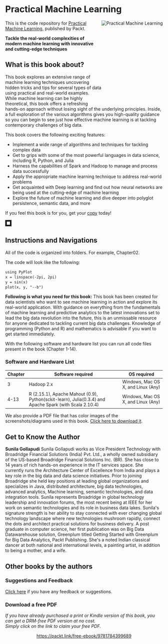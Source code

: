 # Practical Machine Learning

<a href="https://www.packtpub.com/big-data-and-business-intelligence/practical-machine-learning?utm_source=github&utm_medium=repository&utm_campaign=9781784399689 "><img src="https://d1ldz4te4covpm.cloudfront.net/sites/default/files/imagecache/ppv4_main_book_cover/9781784399689.png" alt="Practical Machine Learning" height="256px" align="right"></a>

This is the code repository for [Practical Machine Learning](https://www.packtpub.com/big-data-and-business-intelligence/practical-machine-learning?utm_source=github&utm_medium=repository&utm_campaign=9781784399689 ), published by Packt.

**Tackle the real-world complexities of modern machine learning with innovative and cutting-edge techniques**

## What is this book about?
This book explores an extensive range of machine learning techniques uncovering hidden tricks and tips for several types of data using practical and real-world examples. While machine learning can be highly theoretical, this book offers a refreshing hands-on approach without losing sight of the underlying principles. Inside, a full exploration of the various algorithms gives you high-quality guidance so you can begin to see just how effective machine learning is at tackling contemporary challenges of big data.

This book covers the following exciting features:
* Implement a wide range of algorithms and techniques for tackling complex data 
* Get to grips with some of the most powerful languages in data science, including R, Python, and Julia 
* Harness the capabilities of Spark and Hadoop to manage and process data successfully 
* Apply the appropriate machine learning technique to address real-world problems 
* Get acquainted with Deep learning and find out how neural networks are being used at the cutting-edge of machine learning 
* Explore the future of machine learning and dive deeper into polyglot persistence, semantic data, and more 

If you feel this book is for you, get your [copy](https://www.amazon.com/dp/178439968X) today!

<a href="https://www.packtpub.com/?utm_source=github&utm_medium=banner&utm_campaign=GitHubBanner"><img src="https://raw.githubusercontent.com/PacktPublishing/GitHub/master/GitHub.png" 
alt="https://www.packtpub.com/" border="5" /></a>

## Instructions and Navigations
All of the code is organized into folders. For example, Chapter02.

The code will look like the following:
```
using PyPlot
x = linspace(-2pi, 2pi)
y = sin(x)
plot(x, y, "--b")
```

**Following is what you need for this book:**
This book has been created for data scientists who want to see machine learning in action and explore its real-world application. With guidance on everything from the fundamentals of machine learning and predictive analytics to the latest innovations set to lead the big data revolution into the future, this is an unmissable resource for anyone dedicated to tackling current big data challenges. Knowledge of programming (Python and R) and mathematics is advisable if you want to get started immediately.

With the following software and hardware list you can run all code files present in the book (Chapter 1-14).
### Software and Hardware List
| Chapter | Software required | OS required |
| -------- | ------------------------------------ | ----------------------------------- |
| 3 | Hadoop 2.x | Windows, Mac OS X, and Linux (Any) |
| 4-13 | R (2.15.1), Apache Mahout (0.9), Python(sckit-learn), Julia(0.3.4) and Apache Spark (with Scala 2.10.4) | Windows, Mac OS X, and Linux (Any) |

We also provide a PDF file that has color images of the screenshots/diagrams used in this book. [Click here to download it](http://www.packtpub.com/sites/default/files/downloads/Practical_Machine_Learning_ColorImages.pdf).

## Get to Know the Author
**Sunila Gollapudi**
Sunila Gollapudi works as Vice President Technology with Broadridge Financial Solutions (India) Pvt. Ltd., a wholly owned subsidiary of the US-based Broadridge Financial Solutions Inc. (BR). She has close to 14 years of rich hands-on experience in the IT services space. She currently runs the Architecture Center of Excellence from India and plays a key role in the big data and data science initiatives. Prior to joining Broadridge she held key positions at leading global organizations and specializes in Java, distributed architecture, big data technologies, advanced analytics, Machine learning, semantic technologies, and data integration tools. Sunila represents Broadridge in global technology leadership and innovation forums, the most recent being at IEEE for her work on semantic technologies and its role in business data lakes. Sunila's signature strength is her ability to stay connected with ever changing global technology landscape where new technologies mushroom rapidly, connect the dots and architect practical solutions for business delivery. A post graduate in computer science, her first publication was on Big Data Datawarehouse solution, Greenplum titled Getting Started with Greenplum for Big Data Analytics, Packt Publishing. She's a noted Indian classical dancer at both national and international levels, a painting artist, in addition to being a mother, and a wife.

## Other books by the authors
[](https://www.packtpub.com/big-data-and-business-intelligence/getting-started-greenplum-big-data-analytics?utm_source=github&utm_medium=repository&utm_campaign=)

### Suggestions and Feedback
[Click here](https://docs.google.com/forms/d/e/1FAIpQLSdy7dATC6QmEL81FIUuymZ0Wy9vH1jHkvpY57OiMeKGqib_Ow/viewform) if you have any feedback or suggestions.
### Download a free PDF

 <i>If you have already purchased a print or Kindle version of this book, you can get a DRM-free PDF version at no cost.<br>Simply click on the link to claim your free PDF.</i>
<p align="center"> <a href="https://packt.link/free-ebook/9781784399689">https://packt.link/free-ebook/9781784399689 </a> </p>